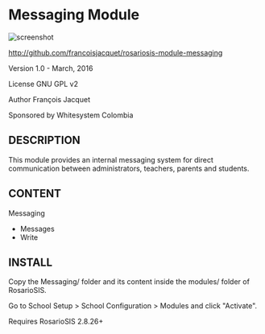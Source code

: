 Messaging Module
================

![screenshot](https://raw.githubusercontent.com/francoisjacquet/rosariosis-module-messaging/master/Messaging/screenshot.png)

http://github.com/francoisjacquet/rosariosis-module-messaging

Version 1.0 - March, 2016

License GNU GPL v2

Author François Jacquet

Sponsored by Whitesystem Colombia

DESCRIPTION
-----------
This module provides an internal messaging system for direct communication between administrators, teachers, parents and students.

CONTENT
-------
Messaging
- Messages
- Write

INSTALL
-------
Copy the Messaging/ folder and its content inside the modules/ folder of RosarioSIS.

Go to School Setup > School Configuration > Modules and click "Activate".

Requires RosarioSIS 2.8.26+
